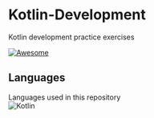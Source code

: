 # Kotlin-Development
Kotlin development practice exercises

[![Awesome](https://awesome.re/badge.svg)](https://awesome.re)

## Languages
Languages used in this repository
</br>
![Kotlin](https://img.shields.io/badge/kotlin-%237F52FF.svg?style=for-the-badge&logo=kotlin&logoColor=white)

